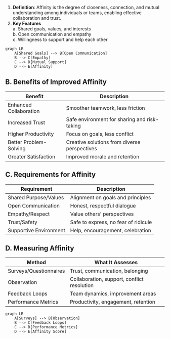 1. **Definition**: Affinity is the degree of closeness, connection, and mutual understanding among individuals or teams, enabling effective collaboration and trust.
2. **Key Features**  
    a. Shared goals, values, and interests  
    b. Open communication and empathy  
    c. Willingness to support and help each other

```mermaid
graph LR
    A[Shared Goals] --> B[Open Communication]
    B --> C[Empathy]
    C --> D[Mutual Support]
    D --> E[Affinity]
```
## B. Benefits of Improved Affinity

| Benefit                | Description                                  |
| ---------------------- | -------------------------------------------- |
| Enhanced Collaboration | Smoother teamwork, less friction             |
| Increased Trust        | Safe environment for sharing and risk-taking |
| Higher Productivity    | Focus on goals, less conflict                |
| Better Problem-Solving | Creative solutions from diverse perspectives |
| Greater Satisfaction   | Improved morale and retention                |
## C. Requirements for Affinity

|Requirement|Description|
|---|---|
|Shared Purpose/Values|Alignment on goals and principles|
|Open Communication|Honest, respectful dialogue|
|Empathy/Respect|Value others' perspectives|
|Trust/Safety|Safe to express, no fear of ridicule|
|Supportive Environment|Help, encouragement, celebration|

## D. Measuring Affinity

|Method|What It Assesses|
|---|---|
|Surveys/Questionnaires|Trust, communication, belonging|
|Observation|Collaboration, support, conflict resolution|
|Feedback Loops|Team dynamics, improvement areas|
|Performance Metrics|Productivity, engagement, retention|
```mermaid
graph LR
    A[Surveys] --> B[Observation]
    B --> C[Feedback Loops]
    C --> D[Performance Metrics]
    D --> E[Affinity Score]
```
